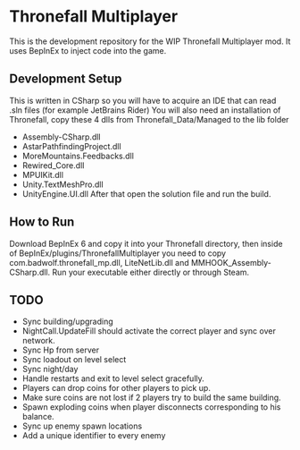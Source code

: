# Thronefall Multiplayer

This is the development repository for the WIP Thronefall Multiplayer mod.
It uses BepInEx to inject code into the game.

## Development Setup

This is written in CSharp so you will have to acquire an IDE that can read .sln files (for example JetBrains Rider)
You will also need an installation of Thronefall, copy these 4 dlls from Thronefall_Data/Managed to the lib folder
 * Assembly-CSharp.dll
 * AstarPathfindingProject.dll
 * MoreMountains.Feedbacks.dll
 * Rewired_Core.dll
 * MPUIKit.dll
 * Unity.TextMeshPro.dll
 * UnityEngine.UI.dll
 After that open the solution file and run the build.

## How to Run

Download BepInEx 6 and copy it into your Thronefall directory,
then inside of BepInEx/plugins/ThronefallMultiplayer
you need to copy com.badwolf.thronefall_mp.dll, LiteNetLib.dll and MMHOOK_Assembly-CSharp.dll.
Run your executable either directly or through Steam.

## TODO

* Sync building/upgrading
* NightCall.UpdateFill should activate the correct player and sync over network.
* Sync Hp from server
* Sync loadout on level select
* Sync night/day
* Handle restarts and exit to level select gracefully.
* Players can drop coins for other players to pick up.
* Make sure coins are not lost if 2 players try to build the same building.
* Spawn exploding coins when player disconnects corresponding to his balance.
* Sync up enemy spawn locations
* Add a unique identifier to every enemy
